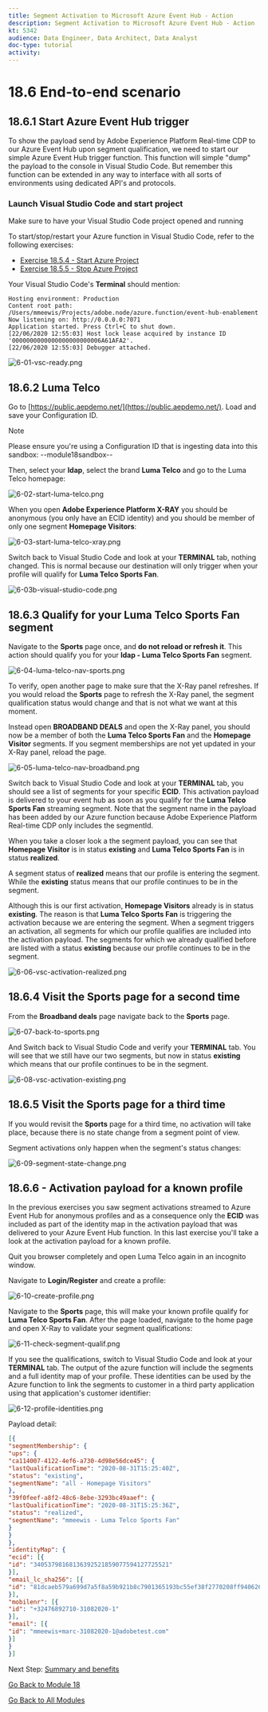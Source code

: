 ```yaml
---
title: Segment Activation to Microsoft Azure Event Hub - Action
description: Segment Activation to Microsoft Azure Event Hub - Action
kt: 5342
audience: Data Engineer, Data Architect, Data Analyst
doc-type: tutorial
activity: 
---
```


# 18.6 End-to-end scenario

## 18.6.1 Start Azure Event Hub trigger

To show the payload send by Adobe Experience Platform Real-time CDP to our Azure Event Hub upon segment qualification, we need to start our simple Azure Event Hub trigger function. This function will simple "dump" the payload to the console in Visual Studio Code. But remember this function can be extended in any way to interface with all sorts of environments using dedicated API's and protocols.

### Launch Visual Studio Code and start project

Make sure to have your Visual Studio Code project opened and running

To start/stop/restart your Azure function in Visual Studio Code, refer to the following exercises:

- [Exercise 18.5.4 - Start Azure Project](./ex5.md)
- [Exercise 18.5.5 - Stop Azure Project](./ex5.md)

Your Visual Studio Code's **Terminal** should mention:

```code
Hosting environment: Production
Content root path: /Users/mmeewis/Projects/adobe.node/azure.function/event-hub-enablement
Now listening on: http://0.0.0.0:7071
Application started. Press Ctrl+C to shut down.
[22/06/2020 12:55:03] Host lock lease acquired by instance ID '0000000000000000000000006A61AFA2'.
[22/06/2020 12:55:03] Debugger attached.
```

![6-01-vsc-ready.png](./images/6-01-vsc-ready.png)

## 18.6.2 Luma Telco

Go to [https://public.aepdemo.net/](https://public.aepdemo.net/). Load and save your Configuration ID. 

>[!NOTE]
>
>Please ensure you're using a Configuration ID that is ingesting data into this sandbox: --module18sandbox--

Then, select your **ldap**, select the brand **Luma Telco** and go to the Luma Telco homepage:

![6-02-start-luma-telco.png](./images/6-02-start-luma-telco.png)

When you open **Adobe Experience Platform X-RAY** you should be anonymous (you only have an ECID identity) and you should be member of only one segment **Homepage Visitors**:

![6-03-start-luma-telco-xray.png](./images/6-03-start-luma-telco-xray.png)

Switch back to Visual Studio Code and look at your **TERMINAL** tab, nothing changed. This is normal because our destination will only trigger when your profile will qualify for **Luma Telco Sports Fan**.

![6-03b-visual-studio-code.png](./images/6-03b-visual-studio-code.png)


## 18.6.3 Qualify for your Luma Telco Sports Fan segment

Navigate to the **Sports** page once, and **do not reload or refresh it**. This action should qualify you for your **ldap - Luma Telco Sports Fan** segment. 

![6-04-luma-telco-nav-sports.png](./images/6-04-luma-telco-nav-sports.png)

To verify, open another page to make sure that the X-Ray panel refreshes. If you would reload the **Sports** page to refresh the X-Ray panel, the segment qualification status would change and that is not what we want at this moment. 

Instead open **BROADBAND DEALS** and open the X-Ray panel, you should now be a member of both the **Luma Telco Sports Fan**  and the **Homepage Visitor** segments. If you segment memberships are not yet updated in your X-Ray panel, reload the page.  

![6-05-luma-telco-nav-broadband.png](./images/6-05-luma-telco-nav-broadband.png)

Switch back to Visual Studio Code and look at your **TERMINAL** tab, you should see a list of segments for your specific **ECID**. This activation payload is delivered to your event hub as soon as you qualify for the **Luma Telco Sports Fan** streaming segment. Note that the segment name in the payload has been added by our Azure function because Adobe Experience Platform Real-time CDP only includes the segmentId.

When you take a closer look a the segment payload, you can see that **Homepage Visitor** is in status **existing** and **Luma Telco Sports Fan** is in status **realized**. 

A segment status of **realized** means that our profile is entering the segment. While the **existing** status means that our profile continues to be in the segment.

Although this is our first activation, **Homepage Visitors** already is in status **existing**. The reason is that **Luma Telco Sports Fan** is triggering the activation because we are entering the segment. When a segment triggers an  activation, all segments for which our profile qualifies are included into the activation payload. The segments for which we already qualified before are listed with a status **existing** because our profile continues to be in the segment.

![6-06-vsc-activation-realized.png](./images/6-06-vsc-activation-realized.png)

## 18.6.4 Visit the Sports page for a second time

From the **Broadband deals** page navigate back to the **Sports** page.

![6-07-back-to-sports.png](./images/6-07-back-to-sports.png)

And Switch back to Visual Studio Code and verify your **TERMINAL** tab. You will see that we still have our two segments, but now in status **existing** which means that our profile continues to be in the segment.

![6-08-vsc-activation-existing.png](./images/6-08-vsc-activation-existing.png)

## 18.6.5 Visit the Sports page for a third time

If you would revisit the **Sports** page for a third time, no activation will take place, because there is no state change from a segment point of view. 

Segment activations only happen when the segment's status changes:

![6-09-segment-state-change.png](./images/6-09-segment-state-change.png)

## 18.6.6 - Activation payload for a known profile

In the previous exercises you saw segment activations streamed to Azure Event Hub for anonymous profiles and as a consequence only the **ECID** was included as part of the identity map in the activation payload that was delivered to your Azure Event Hub function. In this last exercise you'll take a look at the activation payload for a known profile.

Quit you browser completely and open Luma Telco again in an incognito window.

Navigate to **Login/Register** and create a profile:

![6-10-create-profile.png](./images/6-10-create-profile.png)

Navigate to the **Sports** page, this will make your known profile qualify for **Luma Telco Sports Fan**. After the page loaded, navigate to the home page and open X-Ray to validate your segment qualifications:

![6-11-check-segment-qualif.png](./images/6-11-check-segment-qualif.png)

If you see the qualifications, switch to Visual Studio Code and look at your **TERMINAL** tab. The output of the azure function will include the segments and a full identity map of your profile. These identities can be used by the Azure function to link the segments to customer in a third party application using that application's customer identifier:

![6-12-profile-identities.png](./images/6-12-profile-identities.png)

Payload detail:

```json
[{
"segmentMembership": {
"ups": {
"ca114007-4122-4ef6-a730-4d98e56dce45": {
"lastQualificationTime": "2020-08-31T15:25:40Z",
"status": "existing",
"segmentName": "all - Homepage Visitors"
},
"39f0feef-a8f2-48c6-8ebe-3293bc49aaef": {
"lastQualificationTime": "2020-08-31T15:25:36Z",
"status": "realized",
"segmentName": "mmeewis - Luma Telco Sports Fan"
}
}
},
"identityMap": {
"ecid": [{
"id": "34053798168136392521859077594127725521"
}],
"email_lc_sha256": [{
"id": "81dcaeb579a699d7a5f8a59b921b8c7901365193bc55ef38f2770208ff940626"
}],
"mobilenr": [{
"id": "+32476892710-31082020-1"
}],
"email": [{
"id": "mmeewis+marc-31082020-1@adobetest.com"
}]
}
}]
```

Next Step: [Summary and benefits](./summary.md)

[Go Back to Module 18](./segment-activation-microsoft-azure-eventhub.md)

[Go Back to All Modules](./../../overview.md)